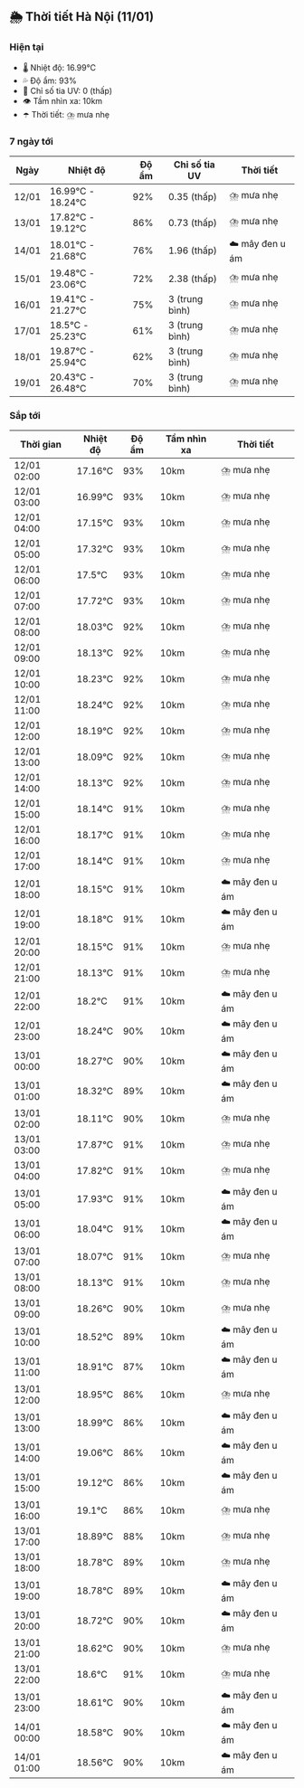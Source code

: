 ## 🌦️ Thời tiết Hà Nội (11/01)

### Hiện tại

- 🌡️ Nhiệt độ: 16.99℃
- 💦 Độ ẩm: 93%
- 🌟 Chỉ số tia UV: 0 (thấp)
- 👁️ Tầm nhìn xa: 10km
- ☂️ Thời tiết: ⛈️ mưa nhẹ

### 7 ngày tới

| Ngày | Nhiệt độ | Độ ẩm | Chỉ số tia UV | Thời tiết |
| --- | --- | --- | --- | --- |
| 12/01 | 16.99℃ - 18.24℃ | 92% | 0.35 (thấp) | ⛈️ mưa nhẹ |
| 13/01 | 17.82℃ - 19.12℃ | 86% | 0.73 (thấp) | ⛈️ mưa nhẹ |
| 14/01 | 18.01℃ - 21.68℃ | 76% | 1.96 (thấp) | ☁️ mây đen u ám |
| 15/01 | 19.48℃ - 23.06℃ | 72% | 2.38 (thấp) | ⛈️ mưa nhẹ |
| 16/01 | 19.41℃ - 21.27℃ | 75% | 3 (trung bình) | ⛈️ mưa nhẹ |
| 17/01 | 18.5℃ - 25.23℃ | 61% | 3 (trung bình) | ⛈️ mưa nhẹ |
| 18/01 | 19.87℃ - 25.94℃ | 62% | 3 (trung bình) | ⛈️ mưa nhẹ |
| 19/01 | 20.43℃ - 26.48℃ | 70% | 3 (trung bình) | ⛈️ mưa nhẹ |

### Sắp tới

| Thời gian | Nhiệt độ | Độ ẩm | Tầm nhìn xa | Thời tiết |
| --- | --- | --- | --- | --- |
| 12/01 02:00 | 17.16℃ | 93% | 10km | ⛈️ mưa nhẹ |
| 12/01 03:00 | 16.99℃ | 93% | 10km | ⛈️ mưa nhẹ |
| 12/01 04:00 | 17.15℃ | 93% | 10km | ⛈️ mưa nhẹ |
| 12/01 05:00 | 17.32℃ | 93% | 10km | ⛈️ mưa nhẹ |
| 12/01 06:00 | 17.5℃ | 93% | 10km | ⛈️ mưa nhẹ |
| 12/01 07:00 | 17.72℃ | 93% | 10km | ⛈️ mưa nhẹ |
| 12/01 08:00 | 18.03℃ | 92% | 10km | ⛈️ mưa nhẹ |
| 12/01 09:00 | 18.13℃ | 92% | 10km | ⛈️ mưa nhẹ |
| 12/01 10:00 | 18.23℃ | 92% | 10km | ⛈️ mưa nhẹ |
| 12/01 11:00 | 18.24℃ | 92% | 10km | ⛈️ mưa nhẹ |
| 12/01 12:00 | 18.19℃ | 92% | 10km | ⛈️ mưa nhẹ |
| 12/01 13:00 | 18.09℃ | 92% | 10km | ⛈️ mưa nhẹ |
| 12/01 14:00 | 18.13℃ | 92% | 10km | ⛈️ mưa nhẹ |
| 12/01 15:00 | 18.14℃ | 91% | 10km | ⛈️ mưa nhẹ |
| 12/01 16:00 | 18.17℃ | 91% | 10km | ⛈️ mưa nhẹ |
| 12/01 17:00 | 18.14℃ | 91% | 10km | ⛈️ mưa nhẹ |
| 12/01 18:00 | 18.15℃ | 91% | 10km | ☁️ mây đen u ám |
| 12/01 19:00 | 18.18℃ | 91% | 10km | ☁️ mây đen u ám |
| 12/01 20:00 | 18.15℃ | 91% | 10km | ⛈️ mưa nhẹ |
| 12/01 21:00 | 18.13℃ | 91% | 10km | ⛈️ mưa nhẹ |
| 12/01 22:00 | 18.2℃ | 91% | 10km | ☁️ mây đen u ám |
| 12/01 23:00 | 18.24℃ | 90% | 10km | ☁️ mây đen u ám |
| 13/01 00:00 | 18.27℃ | 90% | 10km | ☁️ mây đen u ám |
| 13/01 01:00 | 18.32℃ | 89% | 10km | ☁️ mây đen u ám |
| 13/01 02:00 | 18.11℃ | 90% | 10km | ⛈️ mưa nhẹ |
| 13/01 03:00 | 17.87℃ | 91% | 10km | ⛈️ mưa nhẹ |
| 13/01 04:00 | 17.82℃ | 91% | 10km | ⛈️ mưa nhẹ |
| 13/01 05:00 | 17.93℃ | 91% | 10km | ☁️ mây đen u ám |
| 13/01 06:00 | 18.04℃ | 91% | 10km | ☁️ mây đen u ám |
| 13/01 07:00 | 18.07℃ | 91% | 10km | ⛈️ mưa nhẹ |
| 13/01 08:00 | 18.13℃ | 91% | 10km | ⛈️ mưa nhẹ |
| 13/01 09:00 | 18.26℃ | 90% | 10km | ⛈️ mưa nhẹ |
| 13/01 10:00 | 18.52℃ | 89% | 10km | ☁️ mây đen u ám |
| 13/01 11:00 | 18.91℃ | 87% | 10km | ☁️ mây đen u ám |
| 13/01 12:00 | 18.95℃ | 86% | 10km | ⛈️ mưa nhẹ |
| 13/01 13:00 | 18.99℃ | 86% | 10km | ☁️ mây đen u ám |
| 13/01 14:00 | 19.06℃ | 86% | 10km | ☁️ mây đen u ám |
| 13/01 15:00 | 19.12℃ | 86% | 10km | ☁️ mây đen u ám |
| 13/01 16:00 | 19.1℃ | 86% | 10km | ⛈️ mưa nhẹ |
| 13/01 17:00 | 18.89℃ | 88% | 10km | ⛈️ mưa nhẹ |
| 13/01 18:00 | 18.78℃ | 89% | 10km | ⛈️ mưa nhẹ |
| 13/01 19:00 | 18.78℃ | 89% | 10km | ☁️ mây đen u ám |
| 13/01 20:00 | 18.72℃ | 90% | 10km | ☁️ mây đen u ám |
| 13/01 21:00 | 18.62℃ | 90% | 10km | ⛈️ mưa nhẹ |
| 13/01 22:00 | 18.6℃ | 91% | 10km | ⛈️ mưa nhẹ |
| 13/01 23:00 | 18.61℃ | 90% | 10km | ☁️ mây đen u ám |
| 14/01 00:00 | 18.58℃ | 90% | 10km | ☁️ mây đen u ám |
| 14/01 01:00 | 18.56℃ | 90% | 10km | ☁️ mây đen u ám |
